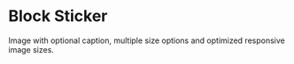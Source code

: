 # Block Sticker

Image with optional caption, multiple size options and optimized responsive image sizes.
